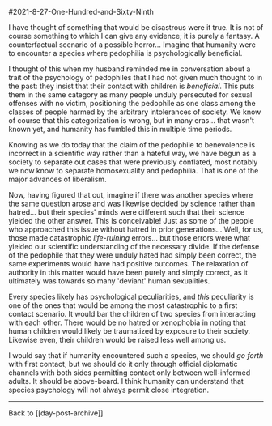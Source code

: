 #2021-8-27-One-Hundred-and-Sixty-Ninth

I have thought of something that would be disastrous were it true.  It is not of course something to which I can give any evidence; it is purely a fantasy.  A counterfactual scenario of a possible horror...  Imagine that humanity were to encounter a species where pedophilia is psychologically beneficial.

I thought of this when my husband reminded me in conversation about a trait of the psychology of pedophiles that I had not given much thought to in the past: they insist that their contact with children is *beneficial*.  This puts them in the same category as many people unduly persecuted for sexual offenses with no victim, positioning the pedophile as one class among the classes of people harmed by the arbitrary intolerances of society.  We know of course that this categorization is wrong, but in many eras... that wasn't known yet, and humanity has fumbled this in multiple time periods.

Knowing as we do today that the claim of the pedophile to benevolence is incorrect in a scientific way rather than a hateful way, we have begun as a society to separate out cases that were previously conflated, most notably we now know to separate homosexuality and pedophilia.  That is one of the major advances of liberalism.

Now, having figured that out, imagine if there was another species where the same question arose and was likewise decided by science rather than hatred... but their species' minds were different such that their science yielded the other answer.  This is conceivable!  Just as some of the people who approached this issue without hatred in prior generations...  Well, for us, those made catastrophic *life-ruining* errors... but those errors were what yielded our scientific understanding of the necessary divide.  If the defense of the pedophile that they were unduly hated had simply been correct, the same experiments would have had positive outcomes.  The relaxation of authority in this matter would have been purely and simply correct, as it ultimately was towards so many 'deviant' human sexualities.

Every species likely has psychological peculiarities, and *this* peculiarity is one of the ones that would be among the most catastrophic to a first contact scenario.  It would bar the children of two species from interacting with each other.  There would be no hatred or xenophobia in noting that human children would likely be traumatized by exposure to their society.  Likewise even, their children would be raised less well among us.

I would say that if humanity encountered such a species, we should *go forth* with first contact, but we should do it only through official diplomatic channels with both sides permitting contact only between well-informed adults.  It should be above-board.  I think humanity can understand that species psychology will not always permit close integration.

---
Back to [[day-post-archive]]